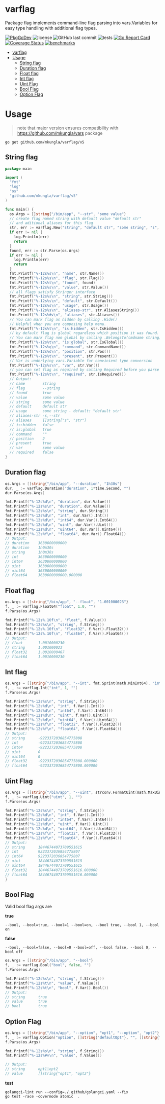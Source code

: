 # varflag

Package flag implements command-line flag parsing into vars.Variables for easy type handling with additional flag types.

[![PkgGoDev](https://pkg.go.dev/badge/github.com/mkungla/varflag/v5)](https://pkg.go.dev/github.com/mkungla/varflag/v5)
![license](https://img.shields.io/github/license/mkungla/varflag)
![GitHub last commit](https://img.shields.io/github/last-commit/mkungla/varflag)
![tests](https://github.com/mkungla/varflag/workflows/test/badge.svg)
[![Go Report Card](https://goreportcard.com/badge/github.com/mkungla/varflag)](https://goreportcard.com/report/github.com/mkungla/varflag)
[![Coverage Status](https://coveralls.io/repos/github/mkungla/varflag/badge.svg?branch=main)](https://coveralls.io/github/mkungla/varflag?branch=main)
[![benchmarks](https://img.shields.io/badge/benchmark-result-green)](https://dashboard.github.orijtech.com/graphs?repo=https%3A%2F%2Fgithub.com%2Fmkungla%varflag.git)

- [varflag](#varflag)
- [Usage](#usage)
  - [String flag](#string-flag)
  - [Duration flag](#duration-flag)
  - [Float flag](#float-flag)
  - [Int flag](#int-flag)
  - [Uint Flag](#uint-flag)
  - [Bool Flag](#bool-flag)
  - [Option Flag](#option-flag)

# Usage

> note that major version ensures compatibility with
> https://github.com/mkungla/vars package

`go get github.com/mkungla/varflag/v5`

## String flag

```go
package main

import (
  "fmt"
  "log"
  "os"
  "github.com/mkungla/varflag/v5"
)

func main() {
  os.Args = []string{"/bin/app", "--str", "some value"}
  // create flag named string with default value "default str"
  // and aditional aliases for this flag
  str, err := varflag.New("string", "default str", "some string", "s", "str")
  if err != nil {
    log.Println(err)
    return
  }
  found, err := str.Parse(os.Args)
  if err != nil {
    log.Println(err)
    return
  }
  fmt.Printf("%-12s%s\n", "name", str.Name())
  fmt.Printf("%-12s%s\n", "flag", str.Flag())
  fmt.Printf("%-12s%t\n", "found", found)
  fmt.Printf("%-12s%s\n", "value", str.Value())
  // all flags satisfy Stringer interface
  fmt.Printf("%-12s%s\n", "string", str.String())
  fmt.Printf("%-12s%s\n", "default", str.Default())
  fmt.Printf("%-12s%s\n", "usage", str.Usage())
  fmt.Printf("%-12s%s\n", "aliases-str", str.AliasesString())
  fmt.Printf("%-12s%#v\n", "aliases", str.Aliases())
  // You can mark flag as hidden by calling .Hide()
  // Helpful when you are composing help menu.
  fmt.Printf("%-12s%t\n", "is:hidden", str.IsHidden())
  // by default flag is global regardless which position it was found.
  // You can mark flag non global by calling .BelongsTo(cmdname string).
  fmt.Printf("%-12s%t\n", "is:global", str.IsGlobal())
  fmt.Printf("%-12s%q\n", "command", str.CommandName())
  fmt.Printf("%-12s%d\n", "position", str.Pos())
  fmt.Printf("%-12s%t\n", "present", str.Present())
  // Var is underlying vars.Variable for convinient type conversion
  fmt.Printf("%-12s%s\n", "var", str.Var())
  // you can set flag as required by calling Required before you parse flags.
  fmt.Printf("%-12s%t\n", "required", str.IsRequired())
  // Output:
  // name        string
  // flag        --string
  // found       true
  // value       some value
  // string      some value
  // default     default str
  // usage       some string - default: "default str"
  // aliases-str -s,--str
  // aliases     []string{"s", "str"}
  // is:hidden   false
  // is:global   true
  // command     ""
  // position    2
  // present     true
  // var         some value
  // required    false
}
```

## Duration flag

```go
os.Args = []string{"/bin/app", "--duration", "1h30s"}
dur, _ := varflag.Duration("duration", 1*time.Second, "")
dur.Parse(os.Args)

fmt.Printf("%-12s%d\n", "duration", dur.Value())
fmt.Printf("%-12s%s\n", "duration", dur.Value())
fmt.Printf("%-12s%s\n", "string", dur.String())
fmt.Printf("%-12s%d\n", "int", dur.Var().Int())
fmt.Printf("%-12s%d\n", "int64", dur.Var().Int64())
fmt.Printf("%-12s%d\n", "uint", dur.Var().Uint())
fmt.Printf("%-12s%d\n", "uint64", dur.Var().Uint64())
fmt.Printf("%-12s%f\n", "float64", dur.Var().Float64())
// Output:
// duration    3630000000000
// duration    1h0m30s
// string      1h0m30s
// int         3630000000000
// int64       3630000000000
// uint        3630000000000
// uint64      3630000000000
// float64     3630000000000.000000
```

## Float flag

```go
os.Args = []string{"/bin/app", "--float", "1.001000023"}
f, _ := varflag.Float64("float", 1.0, "")
f.Parse(os.Args)

fmt.Printf("%-12s%.10f\n", "float", f.Value())
fmt.Printf("%-12s%s\n", "string", f.String())
fmt.Printf("%-12s%.10f\n", "float32", f.Var().Float32())
fmt.Printf("%-12s%.10f\n", "float64", f.Var().Float64())
// Output:
// float       1.0010000230
// string      1.001000023
// float32     1.0010000467
// float64     1.0010000230
```

## Int flag

```go
os.Args = []string{"/bin/app", "--int", fmt.Sprint(math.MinInt64), "int64"}
f, _ := varflag.Int("int", 1, "")
f.Parse(os.Args)

fmt.Printf("%-12s%s\n", "string", f.String())
fmt.Printf("%-12s%d\n", "int", f.Var().Int())
fmt.Printf("%-12s%d\n", "int64", f.Var().Int64())
fmt.Printf("%-12s%d\n", "uint", f.Var().Uint())
fmt.Printf("%-12s%d\n", "uint64", f.Var().Uint64())
fmt.Printf("%-12s%f\n", "float32", f.Var().Float32())
fmt.Printf("%-12s%f\n", "float64", f.Var().Float64())
// Output:
// string      -9223372036854775808
// int         -9223372036854775808
// int64       -9223372036854775808
// uint        0
// uint64      0
// float32     -9223372036854775808.000000
// float64     -9223372036854775808.000000
```

## Uint Flag

```go
os.Args = []string{"/bin/app", "--uint", strconv.FormatUint(math.MaxUint64, 10), "uint64"}
f, _ := varflag.Uint("uint", 1, "")
f.Parse(os.Args)

fmt.Printf("%-12s%s\n", "string", f.String())
fmt.Printf("%-12s%d\n", "int", f.Var().Int())
fmt.Printf("%-12s%d\n", "int64", f.Var().Int64())
fmt.Printf("%-12s%d\n", "uint", f.Var().Uint())
fmt.Printf("%-12s%d\n", "uint64", f.Var().Uint64())
fmt.Printf("%-12s%f\n", "float32", f.Var().Float32())
fmt.Printf("%-12s%f\n", "float64", f.Var().Float64())
// Output:
// string      18446744073709551615
// int         9223372036854775807
// int64       9223372036854775807
// uint        18446744073709551615
// uint64      18446744073709551615
// float32     18446744073709551616.000000
// float64     18446744073709551616.000000
}
```

## Bool Flag

Valid bool flag args are

**true**

`--bool, --bool=true, --bool=1 --bool=on, --bool true, --bool 1, --bool on`

**false**

`--bool, --bool=false, --bool=0 --bool=off, --bool false, --bool 0, --bool off`

```go
os.Args = []string{"/bin/app", "--bool"}
f, _ := varflag.Bool("bool", false, "")
f.Parse(os.Args)

fmt.Printf("%-12s%s\n", "string", f.String())
fmt.Printf("%-12s%t\n", "value", f.Value())
fmt.Printf("%-12s%t\n", "bool", f.Var().Bool())
// Output:
// string      true
// value       true
// bool        true
```

## Option Flag

```go
os.Args = []string{"/bin/app", "--option", "opt1", "--option", "opt2"}
f, _ := varflag.Option("option", []string{"defaultOpt"}, "", []string{"opt1", "opt2", "opt3", "defaultOpt"})
f.Parse(os.Args)

fmt.Printf("%-12s%s\n", "string", f.String())
fmt.Printf("%-12s%#v\n", "value", f.Value())

// Output:
// string      opt1|opt2
// value       []string{"opt1", "opt2"}
```

**test**

```
golangci-lint run --config=./.github/golangci.yaml --fix
go test -race -covermode atomic  .
```
